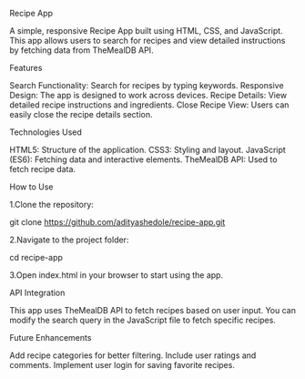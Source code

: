 Recipe App

 A simple, responsive Recipe App built using HTML, CSS, and JavaScript. This app allows users to search for recipes and view detailed instructions by fetching data from TheMealDB API.

Features

Search Functionality: Search for recipes by typing keywords.
Responsive Design: The app is designed to work across devices.
Recipe Details: View detailed recipe instructions and ingredients.
Close Recipe View: Users can easily close the recipe details section.

Technologies Used

HTML5: Structure of the application.
CSS3: Styling and layout.
JavaScript (ES6): Fetching data and interactive elements.
TheMealDB API: Used to fetch recipe data.

How to Use

1.Clone the repository:

  git clone https://github.com/adityashedole/recipe-app.git

2.Navigate to the project folder:

  cd recipe-app

3.Open index.html in your browser to start using the app.

API Integration

This app uses TheMealDB API to fetch recipes based on user input. You can modify the search query in the JavaScript file to fetch specific recipes.

Future Enhancements

Add recipe categories for better filtering.
Include user ratings and comments.
Implement user login for saving favorite recipes.
